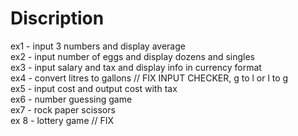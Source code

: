 # Discription

ex1 - input 3 numbers and display average <br />
ex2 - input number of eggs and display dozens and singles <br />
ex3 - input salary and tax and display info in currency format <br />
ex4 - convert litres to gallons // FIX INPUT CHECKER, g to l or l to g <br />
ex5 - input cost and output cost with tax <br />
ex6 - number guessing game <br />
ex7 - rock paper scissors <br />
ex 8 - lottery game // FIX <br />
